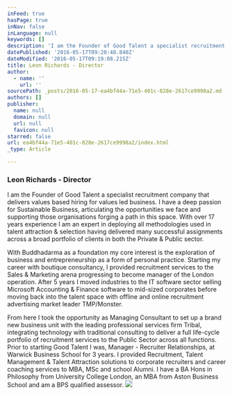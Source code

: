 ```yaml
---
inFeed: true
hasPage: true
inNav: false
inLanguage: null
keywords: []
description: 'I am the Founder of Good Talent a specialist recruitment company that delivers values based hiring for values led business. I have a deep passion for Sustainable Business, articulating the opportunities we face and supporting those organisations forging a path in this space. With over 17 years experience I am an expert in deploying all methodologies used in talent attraction & selection having delivered many successful assignments across a broad portfolio of clients in both the Private & Public sector. '
datePublished: '2016-05-17T09:20:48.840Z'
dateModified: '2016-05-17T09:19:08.215Z'
title: Leon Richards - Director
author:
  - name: ''
    url: ''
sourcePath: _posts/2016-05-17-ea4bf44a-71e5-401c-828e-2617ce9998a2.md
authors: []
publisher:
  name: null
  domain: null
  url: null
  favicon: null
starred: false
url: ea4bf44a-71e5-401c-828e-2617ce9998a2/index.html
_type: Article

---
```

### Leon Richards - Director

I am the Founder of Good Talent a specialist recruitment company that delivers values based hiring for values led business. I have a deep passion for Sustainable Business, articulating the opportunities we face and supporting those organisations forging a path in this space. With over 17 years experience I am an expert in deploying all methodologies used in talent attraction & selection having delivered many successful assignments across a broad portfolio of clients in both the Private & Public sector. 

With Buddhadarma as a foundation my core interest is the exploration of business and entrepreneurship as a form of personal practice. Starting my career with boutique consultancy, I provided recruitment services to the Sales & Marketing arena progressing to become manager of the London operation. After 5 years I moved industries to the IT software sector selling Microsoft Accounting & Finance software to mid-sized corporates before moving back into the talent space with offline and online recruitment advertising market leader TMP/Monster. 

From here I took the opportunity as Managing Consultant to set up a brand new business unit with the leading professional services firm Tribal, integrating technology with traditional consulting to deliver a full life-cycle portfolio of recruitment services to the Public Sector across all functions. Prior to starting Good Talent I was, Manager - Recruiter Relationships, at Warwick Business School for 3 years. I provided Recruitment, Talent Management & Talent Attraction solutions to corporate recruiters and career coaching services to MBA, MSc and school Alumni. I have a BA Hons in Philosophy from University College London, an MBA from Aston Business School and am a BPS qualified assessor.
![](https://the-grid-user-content.s3-us-west-2.amazonaws.com/9a4320dc-55a2-4ed2-89f2-d8b151f5ed4c.jpg)